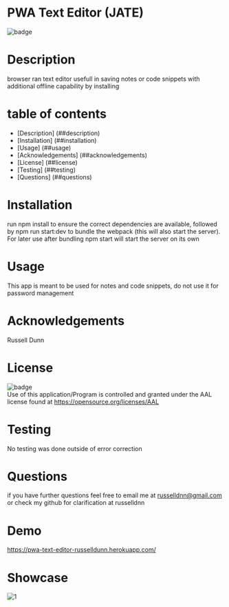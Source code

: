 
  
  # PWA Text Editor (JATE)

  ![badge](https://img.shields.io/badge/license-AAL-important)

  # Description

  browser ran text editor usefull in saving notes or code snippets with additional offline capability by installing

  # table of contents

  - [Description] (##description)
  - [Installation] (##installation)
  - [Usage] (##usage)
  - [Acknowledgements] (##acknowledgements)
  - [License] (##license)
  - [Testing] (##testing)
  - [Questions] (##questions)

  # Installation
  run npm install to ensure the correct dependencies are available, followed by npm run start:dev to bundle the webpack (this will also start the server). For later use after bundling npm start will start the server on its own

  # Usage
  This app is meant to be used for notes and code snippets, do not use it for password management

  # Acknowledgements
  Russell Dunn

  # License
  ![badge](https://img.shields.io/badge/license-AAL-important)
  <br>
  Use of this application/Program is controlled and granted under the AAL license found at <https://opensource.org/licenses/AAL>

  # Testing
  No testing was done outside of error correction

  # Questions
  if you have further questions feel free to email me at russelldnn@gmail.com or check my github for clarification at russelldnn
  
  # Demo
  https://pwa-text-editor-russelldunn.herokuapp.com/
  
  # Showcase
  ![1](https://user-images.githubusercontent.com/104922988/181745724-44d3895a-83ee-4b3a-bbc4-da3385759601.PNG)




